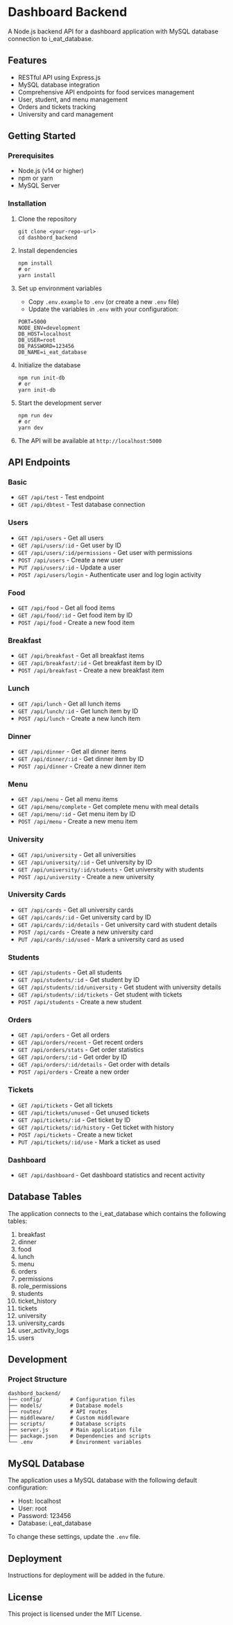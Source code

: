 # Dashboard Backend

A Node.js backend API for a dashboard application with MySQL database connection to i_eat_database.

## Features

- RESTful API using Express.js
- MySQL database integration
- Comprehensive API endpoints for food services management
- User, student, and menu management
- Orders and tickets tracking
- University and card management

## Getting Started

### Prerequisites

- Node.js (v14 or higher)
- npm or yarn
- MySQL Server

### Installation

1. Clone the repository
   ```
   git clone <your-repo-url>
   cd dashbord_backend
   ```

2. Install dependencies
   ```
   npm install
   # or
   yarn install
   ```

3. Set up environment variables
   - Copy `.env.example` to `.env` (or create a new `.env` file)
   - Update the variables in `.env` with your configuration:
   ```
   PORT=5000
   NODE_ENV=development
   DB_HOST=localhost
   DB_USER=root
   DB_PASSWORD=123456
   DB_NAME=i_eat_database
   ```

4. Initialize the database
   ```
   npm run init-db
   # or
   yarn init-db
   ```

5. Start the development server
   ```
   npm run dev
   # or
   yarn dev
   ```

6. The API will be available at `http://localhost:5000`

## API Endpoints

### Basic
- `GET /api/test` - Test endpoint
- `GET /api/dbtest` - Test database connection

### Users
- `GET /api/users` - Get all users
- `GET /api/users/:id` - Get user by ID
- `GET /api/users/:id/permissions` - Get user with permissions
- `POST /api/users` - Create a new user
- `PUT /api/users/:id` - Update a user
- `POST /api/users/login` - Authenticate user and log login activity

### Food
- `GET /api/food` - Get all food items
- `GET /api/food/:id` - Get food item by ID
- `POST /api/food` - Create a new food item

### Breakfast
- `GET /api/breakfast` - Get all breakfast items
- `GET /api/breakfast/:id` - Get breakfast item by ID
- `POST /api/breakfast` - Create a new breakfast item

### Lunch
- `GET /api/lunch` - Get all lunch items
- `GET /api/lunch/:id` - Get lunch item by ID
- `POST /api/lunch` - Create a new lunch item

### Dinner
- `GET /api/dinner` - Get all dinner items
- `GET /api/dinner/:id` - Get dinner item by ID
- `POST /api/dinner` - Create a new dinner item

### Menu
- `GET /api/menu` - Get all menu items
- `GET /api/menu/complete` - Get complete menu with meal details
- `GET /api/menu/:id` - Get menu item by ID
- `POST /api/menu` - Create a new menu item

### University
- `GET /api/university` - Get all universities
- `GET /api/university/:id` - Get university by ID
- `GET /api/university/:id/students` - Get university with students
- `POST /api/university` - Create a new university

### University Cards
- `GET /api/cards` - Get all university cards
- `GET /api/cards/:id` - Get university card by ID
- `GET /api/cards/:id/details` - Get university card with student details
- `POST /api/cards` - Create a new university card
- `PUT /api/cards/:id/used` - Mark a university card as used

### Students
- `GET /api/students` - Get all students
- `GET /api/students/:id` - Get student by ID
- `GET /api/students/:id/university` - Get student with university details
- `GET /api/students/:id/tickets` - Get student with tickets
- `POST /api/students` - Create a new student

### Orders
- `GET /api/orders` - Get all orders
- `GET /api/orders/recent` - Get recent orders
- `GET /api/orders/stats` - Get order statistics
- `GET /api/orders/:id` - Get order by ID
- `GET /api/orders/:id/details` - Get order with details
- `POST /api/orders` - Create a new order

### Tickets
- `GET /api/tickets` - Get all tickets
- `GET /api/tickets/unused` - Get unused tickets
- `GET /api/tickets/:id` - Get ticket by ID
- `GET /api/tickets/:id/history` - Get ticket with history
- `POST /api/tickets` - Create a new ticket
- `PUT /api/tickets/:id/use` - Mark a ticket as used

### Dashboard
- `GET /api/dashboard` - Get dashboard statistics and recent activity

## Database Tables

The application connects to the i_eat_database which contains the following tables:
1. breakfast
2. dinner
3. food
4. lunch
5. menu
6. orders
7. permissions
8. role_permissions
9. students
10. ticket_history
11. tickets
12. university
13. university_cards
14. user_activity_logs
15. users

## Development

### Project Structure

```
dashbord_backend/
├── config/         # Configuration files
├── models/         # Database models
├── routes/         # API routes
├── middleware/     # Custom middleware
├── scripts/        # Database scripts
├── server.js       # Main application file
├── package.json    # Dependencies and scripts
└── .env            # Environment variables
```

## MySQL Database

The application uses a MySQL database with the following default configuration:
- Host: localhost
- User: root
- Password: 123456
- Database: i_eat_database

To change these settings, update the `.env` file.

## Deployment

Instructions for deployment will be added in the future.

## License

This project is licensed under the MIT License. 